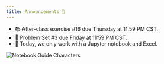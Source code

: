 ```yaml
---
title: Announcements 📣
---
```


- 📚 After-class exercise #16 due Thursday at 11:59 PM CST.
- 📰 Problem Set #3 due Friday at 11:59 PM CST.
- 🎯 Today, we only work with a Jupyter notebook and Excel.

![Notebook Guide Characters](https://accy570-fa2020-course-site-assets.s3-us-west-2.amazonaws.com/images/notebook-guide-characters-01.png)

